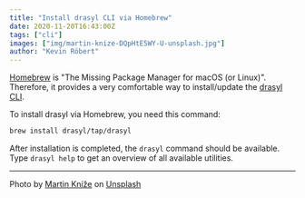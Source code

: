 ```yaml
---
title: "Install drasyl CLI via Homebrew"
date: 2020-11-20T16:43:00Z
tags: ["cli"]
images: ["img/martin-knize-DQpHtE5WY-U-unsplash.jpg"]
author: "Kevin Röbert"
---
```


[Homebrew](https://brew.sh/) is "The Missing Package Manager for macOS (or Linux)".
Therefore, it provides a very comfortable way to install/update the [drasyl CLI](https://docs.java.drasyl.org/cli/).

<!--more-->

To install drasyl via Homebrew, you need this command:
```bash
brew install drasyl/tap/drasyl
```

After installation is completed, the `drasyl` command should be available.
Type `drasyl help` to get an overview of all available utilities.

---

Photo by [Martin Kníže](https://unsplash.com/@martz90) on [Unsplash](https://unsplash.com/)